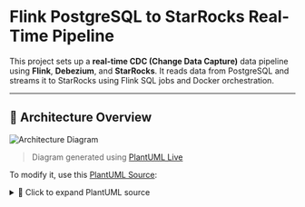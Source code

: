 # Flink PostgreSQL to StarRocks Real-Time Pipeline

This project sets up a **real-time CDC (Change Data Capture)** data pipeline using **Flink**, **Debezium**, and **StarRocks**. It reads data from PostgreSQL and streams it to StarRocks using Flink SQL jobs and Docker orchestration.

---

## 🧱 Architecture Overview

![Architecture Diagram](https://www.plantuml.com/plantuml/png/SoWkIImgAStDuU9ApilEpKi5r4ZDoSa70000)

> Diagram generated using [PlantUML Live](https://www.plantuml.com/plantuml)

To modify it, use this [PlantUML Source](https://www.plantuml.com/plantuml/uml):

<details>
<summary>📝 Click to expand PlantUML source</summary>

```plantuml
@startuml
!theme plain
actor Developer

database PostgreSQL as PG
component "Debezium\n(PostgreSQL CDC)" as Debezium
component "Flink SQL Job" as FlinkSQL
component "FlinkJobManager" as JM
component "FlinkTaskManager" as TM
database "StarRocks FE + BE" as StarRocks

Developer --> JM : Deploys SQL Jobs
PG --> Debezium : Emits WAL Changes
Debezium --> FlinkSQL : CDC Stream (Kafka-like)
FlinkSQL --> TM : Translates & Executes Jobs
TM --> StarRocks : Insert Streamed Rows

note right of PG
  Sample Postgres with test data
  running on port 5433
end note

note bottom of JM
  JobManager runs SQL
  logic and submits jobs
  to TaskManager.
end note

note right of StarRocks
  StarRocks FE & BE run in
  coordinated mode to
  ingest streamed data.
end note
@enduml

</details> 

---

## 🔧 What’s Included

| Component      | Description |
|----------------|-------------|
| `docker-compose.yml` | Spins up PostgreSQL, Debezium, StarRocks, Flink JobManager & TaskManager |
| `setup_pipeline.sh`  | Automates cleanup, JAR download, build, and job submit |
| `Dockerfile.jobmanager` & `Dockerfile.taskmanager` | Adds required connectors into Flink |
| `flink_libs/`   | Auto-downloaded connector JARs (Postgres CDC, StarRocks Sink) |
| `sql/*.sql`     | SQL scripts to create Flink source, sink, and CDC streaming jobs |

---

## 🚀 Quick Start

```bash
# Clone the repo
git clone https://your.repo/flink-postgres-to-storrocks.git
cd flink-postgres-to-storrocks

# Start the full pipeline (Postgres → Flink → StarRocks)
sudo bash setup_pipeline.sh
```

Once Flink JobManager is ready, it auto-runs:

1. `create_source_postgres.sql`
2. `create_sink_starrocks.sql`
3. `cdc_job.sql`

All changes from PostgreSQL are streamed live into StarRocks.

---

## 📁 Project Layout

```
flink-postgres-to-storrocks/
├── docker-compose.yml
├── setup_pipeline.sh
├── Dockerfile.jobmanager
├── Dockerfile.taskmanager
├── flink_libs/
│   ├── flink-sql-connector-postgres-cdc-2.3.0.jar
│   ├── flink-connector-starrocks-1.2.6_flink-1.15.jar
│   └── flink-dist_2.12-1.16.2-csadh1.10.0.100.jar
├── sql/
│   ├── create_source_postgres.sql
│   ├── create_sink_starrocks.sql
│   └── cdc_job.sql
└── README.md
```

---

## 🧠 Tips

- PostgreSQL CDC via Debezium requires **logical replication** and a **replication slot**.
- Make sure PostgreSQL and StarRocks containers have stable data directories if you want to persist data (optional in this project).
- If you're behind a corporate proxy, export your `http_proxy`/`https_proxy` vars before running.

---

## ✅ Final Output

After the pipeline starts:
- PostgreSQL emits changes (inserts, updates, deletes)
- Flink reads the changes via Debezium
- Transforms and inserts into StarRocks via stream sink

---

For any issues, check container logs:
```bash
docker compose logs jobmanager
docker compose logs taskmanager
```